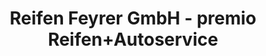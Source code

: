 ---
title: "Reifen Feyrer GmbH - premio Reifen+Autoservice"
url: /denkendorf/reifen-feyrer-gmbh-premio-reifen-autoservice/
shop: Autowerkstatt
---
